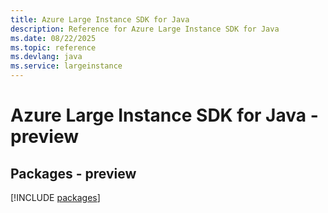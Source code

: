 ```yaml
---
title: Azure Large Instance SDK for Java
description: Reference for Azure Large Instance SDK for Java
ms.date: 08/22/2025
ms.topic: reference
ms.devlang: java
ms.service: largeinstance
---
```

# Azure Large Instance SDK for Java - preview
## Packages - preview
[!INCLUDE [packages](large-instance-index.md)]